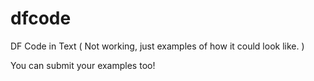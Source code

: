 # dfcode
DF Code in Text ( Not working, just examples of how it could look like. )

You can submit your examples too!


